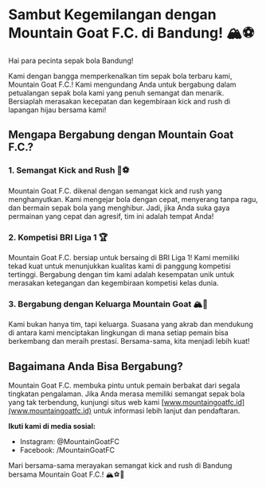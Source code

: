 # **Sambut Kegemilangan dengan Mountain Goat F.C. di Bandung! 🏔️⚽**

Hai para pecinta sepak bola Bandung!

Kami dengan bangga memperkenalkan tim sepak bola terbaru kami, Mountain Goat F.C.! Kami mengundang Anda untuk bergabung dalam petualangan sepak bola kami yang penuh semangat dan menarik. Bersiaplah merasakan kecepatan dan kegembiraan kick and rush di lapangan hijau bersama kami!

## **Mengapa Bergabung dengan Mountain Goat F.C.?**

### 1. **Semangat Kick and Rush 🚀⚽**
Mountain Goat F.C. dikenal dengan semangat kick and rush yang menghanyutkan. Kami mengejar bola dengan cepat, menyerang tanpa ragu, dan bermain sepak bola yang menghibur. Jadi, jika Anda suka gaya permainan yang cepat dan agresif, tim ini adalah tempat Anda!

### 2. **Kompetisi BRI Liga 1 🏆**
Mountain Goat F.C. bersiap untuk bersaing di BRI Liga 1! Kami memiliki tekad kuat untuk menunjukkan kualitas kami di panggung kompetisi tertinggi. Bergabung dengan tim kami adalah kesempatan unik untuk merasakan ketegangan dan kegembiraan kompetisi kelas dunia.

### 3. **Bergabung dengan Keluarga Mountain Goat 🏔️👊**
Kami bukan hanya tim, tapi keluarga. Suasana yang akrab dan mendukung di antara kami menciptakan lingkungan di mana setiap pemain bisa berkembang dan meraih prestasi. Bersama-sama, kita menjadi lebih kuat!

## **Bagaimana Anda Bisa Bergabung?**

Mountain Goat F.C. membuka pintu untuk pemain berbakat dari segala tingkatan pengalaman. Jika Anda merasa memiliki semangat sepak bola yang tak terbendung, kunjungi situs web kami [www.mountaingoatfc.id](www.mountaingoatfc.id) untuk informasi lebih lanjut dan pendaftaran.

**Ikuti kami di media sosial:**
- Instagram: @MountainGoatFC
- Facebook: /MountainGoatFC

Mari bersama-sama merayakan semangat kick and rush di Bandung bersama Mountain Goat F.C.! 🏔️⚽🎉
